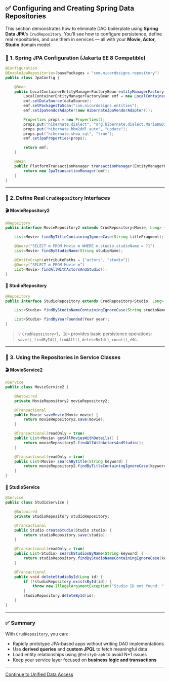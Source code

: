## ✅ Configuring and Creating Spring Data Repositories

This section demonstrates how to eliminate DAO boilerplate using **Spring Data JPA**'s `CrudRepository`. You’ll see how to configure persistence, define real repositories, and use them in services — all with your **Movie, Actor, Studio** domain model.


### 🔧 1. Spring JPA Configuration (Jakarta EE 8 Compatible)

```java
@Configuration
@EnableJpaRepositories(basePackages = "com.nicordesigns.repository")
public class JpaConfig {

    @Bean
    public LocalContainerEntityManagerFactoryBean entityManagerFactory(DataSource dataSource) {
        LocalContainerEntityManagerFactoryBean emf = new LocalContainerEntityManagerFactoryBean();
        emf.setDataSource(dataSource);
        emf.setPackagesToScan("com.nicordesigns.entities");
        emf.setJpaVendorAdapter(new HibernateJpaVendorAdapter());

        Properties props = new Properties();
        props.put("hibernate.dialect", "org.hibernate.dialect.MariaDBDialect");
        props.put("hibernate.hbm2ddl.auto", "update");
        props.put("hibernate.show_sql", "true");
        emf.setJpaProperties(props);

        return emf;
    }

    @Bean
    public PlatformTransactionManager transactionManager(EntityManagerFactory emf) {
        return new JpaTransactionManager(emf);
    }
}
```

---

### 📁 2. Define Real `CrudRepository` Interfaces

#### 🎬 MovieRepository2

```java
@Repository
public interface MovieRepository2 extends CrudRepository<Movie, Long> {

    List<Movie> findByTitleContainingIgnoreCase(String titleFragment);

    @Query("SELECT m FROM Movie m WHERE m.studio.studioName = ?1")
    List<Movie> findByStudioName(String studioName);

    @EntityGraph(attributePaths = {"actors", "studio"})
    @Query("SELECT m FROM Movie m")
    List<Movie> findAllWithActorsAndStudio();
}
```

#### 🏢 StudioRepository

```java
@Repository
public interface StudioRepository extends CrudRepository<Studio, Long> {

    List<Studio> findByStudioNameContainingIgnoreCase(String studioName);

    List<Studio> findByYearFounded(Year year);
}
```

> 💡 `CrudRepository<T, ID>` provides basic persistence operations:  
> `save()`, `findById()`, `findAll()`, `deleteById()`, `count()`, etc.

---

### 🧪 3. Using the Repositories in Service Classes

#### 🎬 MovieService2

```java
@Service
public class MovieService2 {

    @Autowired
    private MovieRepository2 movieRepository2;

    @Transactional
    public Movie saveMovie(Movie movie) {
        return movieRepository2.save(movie);
    }

    @Transactional(readOnly = true)
    public List<Movie> getAllMoviesWithDetails() {
        return movieRepository2.findAllWithActorsAndStudio();
    }

    @Transactional(readOnly = true)
    public List<Movie> searchByTitle(String keyword) {
        return movieRepository2.findByTitleContainingIgnoreCase(keyword);
    }
}
```

#### 🏢 StudioService

```java
@Service
public class StudioService {

    @Autowired
    private StudioRepository studioRepository;

    @Transactional
    public Studio createStudio(Studio studio) {
        return studioRepository.save(studio);
    }

    @Transactional(readOnly = true)
    public List<Studio> searchStudiosByName(String keyword) {
        return studioRepository.findByStudioNameContainingIgnoreCase(keyword);
    }

    @Transactional
    public void deleteStudioById(Long id) {
        if (!studioRepository.existsById(id)) {
            throw new IllegalArgumentException("Studio ID not found: " + id);
        }
        studioRepository.deleteById(id);
    }
}
```

---

### ✅ Summary

With `CrudRepository`, you can:
- Rapidly prototype JPA-based apps without writing DAO implementations
- Use **derived queries** and **custom JPQL** to fetch meaningful data
- Load entity relationships using `@EntityGraph` to avoid N+1 issues
- Keep your service layer focused on **business logic and transactions**

---

[Continue to Unified Data Access](jee8udac.md)
